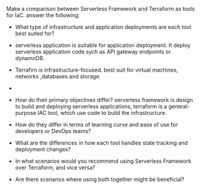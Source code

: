 Make a comparison between Serverless Framework and Terraform as tools for IaC. answer the following:
- What type of infrastructure and application deployments are each tool best suited for?
- serverless application is suitable for application deployment. It deploy serverless application code sych as API gateway endpoints or dynamoDB.
- Terrafirn is infrastructure-focused. best suit for virtual machines, networks ,databases and storage.

- 
- How do their primary objectives differ?
  serverless framework is design to build and deploying serverless applications, terraform is a general-purpose IAC tool, which use code to build the infrastructure. 
  
- How do they differ in terms of learning curve and ease of use for developers or DevOps teams?
- What are the differences in how each tool handles state tracking and deployment changes?
- In what scenarios would you recommend using Serverless Framework over Terraform, and vice versa?
- Are there scenarios where using both together might be beneficial?
